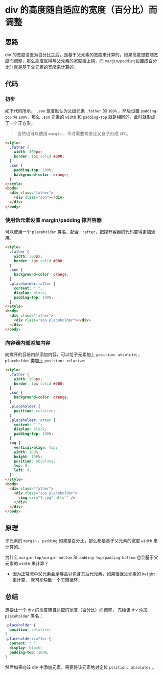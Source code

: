 # div 的高度随自适应的宽度（百分比）而调整

## 思路

div 的宽度设置为百分比之后，是基于父元素的宽度来计算的，如果高度想要随宽度而调整，那么高度就得与父元素的宽度挂上钩，而 `margin/padding`设置成百分比时就是基于父元素的宽度来计算的。

## 代码

### 初步

如下代码所示， `.son` 宽度默认为父级元素 `.father` 的 `100%` ，然后设置 `padding-top` 为 `100%`，那么 `.son` 元素的 `width` 和 `padding-top` 就是相同的，此时就形成了一个正方形。

> 当然也可以使用 `margin` ，不过需要考虑让父盒子形成 `BFC`。

```html
<style>
  .father {
    width: 300px;
    border: 1px solid #000;
  }
  .son {
    padding-top: 100%;
    background-color: orange;
  }
</style>
<body>
  <div class="father">
    <div class="son"></div>
  </div>
</body>
```

### 使用伪元素设置 margin/padding 撑开容器

可以使用一个 `placeholder` 类名，配合 `::after`，把撑开容器的代码变得更加通用。

```html
<style>
  .father {
    width: 300px;
    border: 1px solid #000;
  }
  .son {
    background-color: orange;
  }
  .placeholder::after {
    content: " ";
    display: block;
    padding-top: 100%;
  }
</style>
<body>
  <div class="father">
    <div class="son placeholder"></div>
  </div>
</body>
```

### 向容器内部添加内容

向撑开的容器内部添加内容，可以给子元素加上 `position: absolute;`， `placeholder` 类加上 `position: relative`:

```html
<style>
  .father {
    width: 300px;
    border: 1px solid #000;
  }
  .son {
    background-color: orange;
  }
  .placeholder {
    position: relative;
  }
  .placeholder::after {
    content: " ";
    display: block;
    padding-top: 100%;
  }
  img {
    vertical-align: top;
    width: 100%;
    height: 100%;
    position: absolute;
    top: 0;
    left: 0;
  }
</style>
<body>
  <div class="father">
    <div class="son placeholder">
      <img src="1.jpg" alt="" />
    </div>
  </div>
</body>
```

## 原理

子元素的 `margin` 、`padding` 如果是百分比，那么都是基于父元素的宽度 `width` 来计算的。

为什么 `margin-top/margin-bottom` 和 `padding-top/padding-bottom` 也会基于父元素的 `width` 来计算？

- 因为正常流中父元素会足够高以包含其后代元素，如果根据父元素的 `height` 来计算， 就可能导致一个无限循环。

## 总结

想要让一个 div 的高度随自适应的宽度（百分比）而调整， 先给该 div 添加 `placeholder` 类名：

```css
.placeholder {
  position: relative;
}
.placeholder::after {
  content: " ";
  display: block;
  padding-top: 100%;
}
```

然后如果向该 div 中添加元素，需要将该元素绝对定位 `position: absolute;` 。
